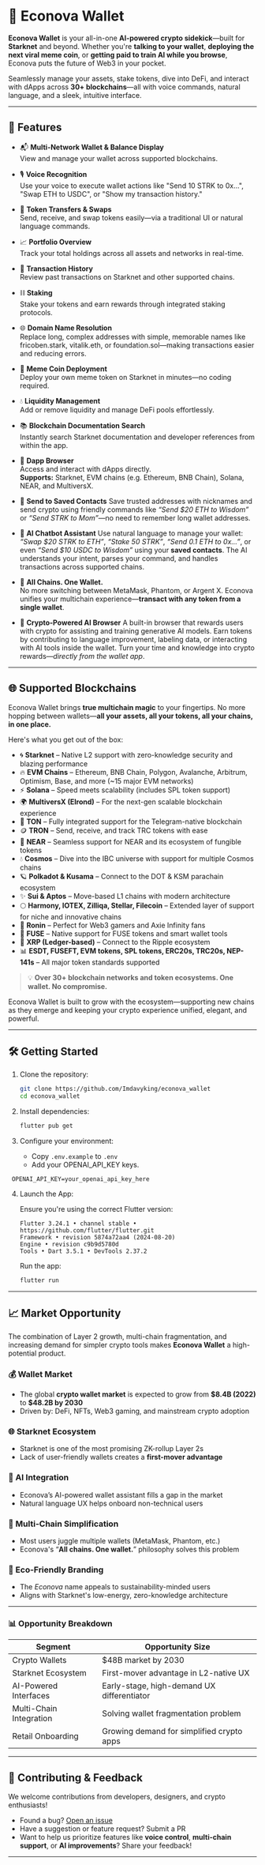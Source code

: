 # 🌿 Econova Wallet

**Econova Wallet** is your all-in-one **AI-powered crypto sidekick**—built for **Starknet** and beyond. Whether you're **talking to your wallet**, **deploying the next viral meme coin**, or **getting paid to train AI while you browse**, Econova puts the future of Web3 in your pocket.

Seamlessly manage your assets, stake tokens, dive into DeFi, and interact with dApps across **30+ blockchains**—all with voice commands, natural language, and a sleek, intuitive interface.

---

## 🚀 Features

- 📬 **Multi-Network Wallet & Balance Display**  
  View and manage your wallet across supported blockchains.

- 🎙️ **Voice Recognition**  
  Use your voice to execute wallet actions like "Send 10 STRK to 0x...", "Swap ETH to USDC", or "Show my transaction history."

- 💸 **Token Transfers & Swaps**  
  Send, receive, and swap tokens easily—via a traditional UI or natural language commands.

- 📈 **Portfolio Overview**  
  Track your total holdings across all assets and networks in real-time.

- 📜 **Transaction History**  
  Review past transactions on Starknet and other supported chains.

- ⛓️ **Staking**  
  Stake your tokens and earn rewards through integrated staking protocols.

- 🌐 **Domain Name Resolution**  
  Replace long, complex addresses with simple, memorable names like fricoben.stark, vitalik.eth, or foundation.sol—making transactions easier and reducing errors.

- 🐸 **Meme Coin Deployment**  
  Deploy your own meme token on Starknet in minutes—no coding required.

- 💧 **Liquidity Management**  
  Add or remove liquidity and manage DeFi pools effortlessly.

- 📚 **Blockchain Documentation Search**  
  Instantly search Starknet documentation and developer references from within the app.

- 🧭 **Dapp Browser**  
  Access and interact with dApps directly.  
  **Supports:** Starknet, EVM chains (e.g. Ethereum, BNB Chain), Solana, NEAR, and MultiversX.

* 👥 **Send to Saved Contacts**
  Save trusted addresses with nicknames and send crypto using friendly commands like
  _“Send \$20 ETH to Wisdom”_ or _“Send STRK to Mom”_—no need to remember long wallet addresses.

* 🤖 **AI Chatbot Assistant**
  Use natural language to manage your wallet:
  _“Swap \$20 STRK to ETH”_, _“Stake 50 STRK”_, _“Send 0.1 ETH to 0x…”_, or even
  _“Send \$10 USDC to Wisdom”_ using your **saved contacts**.
  The AI understands your intent, parses your command, and handles transactions across supported chains.

- 🧩 **All Chains. One Wallet.**  
  No more switching between MetaMask, Phantom, or Argent X. Econova unifies your multichain experience—**transact with any token from a single wallet**.

- 🧠 **Crypto-Powered AI Browser**
  A built-in browser that rewards users with crypto for assisting and training generative AI models.
  Earn tokens by contributing to language improvement, labeling data, or interacting with AI tools inside the wallet.
  Turn your time and knowledge into crypto rewards—_directly from the wallet app_.

---

## 🌐 Supported Blockchains

Econova Wallet brings **true multichain magic** to your fingertips. No more hopping between wallets—**all your assets, all your tokens, all your chains, in one place.**

Here's what you get out of the box:

- 🌀 **Starknet** – Native L2 support with zero-knowledge security and blazing performance
- 🔥 **EVM Chains** – Ethereum, BNB Chain, Polygon, Avalanche, Arbitrum, Optimism, Base, and more (~15 major EVM networks)
- ⚡ **Solana** – Speed meets scalability (includes SPL token support)
- 🌍 **MultiversX (Elrond)** – For the next-gen scalable blockchain experience
- 📡 **TON** – Fully integrated support for the Telegram-native blockchain
- 🪙 **TRON** – Send, receive, and track TRC tokens with ease
- 🌉 **NEAR** – Seamless support for NEAR and its ecosystem of fungible tokens
- 💧 **Cosmos** – Dive into the IBC universe with support for multiple Cosmos chains
- 🪐 **Polkadot & Kusama** – Connect to the DOT & KSM parachain ecosystem
- ✨ **Sui & Aptos** – Move-based L1 chains with modern architecture
- 🌕 **Harmony, IOTEX, Zilliqa, Stellar, Filecoin** – Extended layer of support for niche and innovative chains
- 🔗 **Ronin** – Perfect for Web3 gamers and Axie Infinity fans
- 🔋 **FUSE** – Native support for FUSE tokens and smart wallet tools
- 💼 **XRP (Ledger-based)** – Connect to the Ripple ecosystem
- 📊 **ESDT, FUSEFT, EVM tokens, SPL tokens, ERC20s, TRC20s, NEP-141s** – All major token standards supported

> 💡 **Over 30+ blockchain networks and token ecosystems. One wallet. No compromise.**

Econova Wallet is built to grow with the ecosystem—supporting new chains as they emerge and keeping your crypto experience unified, elegant, and powerful.

---

## 🛠 Getting Started

1. Clone the repository:

   ```bash
   git clone https://github.com/Imdavyking/econova_wallet
   cd econova_wallet
   ```

2. Install dependencies:

   ```bash
   flutter pub get
   ```

3. Configure your environment:

   - Copy `.env.example` to `.env`
   - Add your OPENAI_API_KEY keys.
  ```
   OPENAI_API_KEY=your_openai_api_key_here
   ```

4. Launch the App:

   Ensure you're using the correct Flutter version:

   ```
   Flutter 3.24.1 • channel stable • https://github.com/flutter/flutter.git
   Framework • revision 5874a72aa4 (2024-08-20)
   Engine • revision c9b9d5780d
   Tools • Dart 3.5.1 • DevTools 2.37.2
   ```

   Run the app:

   ```bash
   flutter run
   ```

---

## 📈 Market Opportunity

The combination of Layer 2 growth, multi-chain fragmentation, and increasing demand for simpler crypto tools makes **Econova Wallet** a high-potential product.

### 💰 Wallet Market

- The global **crypto wallet market** is expected to grow from **\$8.4B (2022)** to **\$48.2B by 2030**
- Driven by: DeFi, NFTs, Web3 gaming, and mainstream crypto adoption

### 🌐 Starknet Ecosystem

- Starknet is one of the most promising ZK-rollup Layer 2s
- Lack of user-friendly wallets creates a **first-mover advantage**

### 🤖 AI Integration

- Econova’s AI-powered wallet assistant fills a gap in the market
- Natural language UX helps onboard non-technical users

### 🔗 Multi-Chain Simplification

- Most users juggle multiple wallets (MetaMask, Phantom, etc.)
- Econova's “**All chains. One wallet.**” philosophy solves this problem

### 🌱 Eco-Friendly Branding

- The _Econova_ name appeals to sustainability-minded users
- Aligns with Starknet's low-energy, zero-knowledge architecture

---

### 📊 Opportunity Breakdown

| Segment                 | Opportunity Size                           |
| ----------------------- | ------------------------------------------ |
| Crypto Wallets          | \$48B market by 2030                       |
| Starknet Ecosystem      | First-mover advantage in L2-native UX      |
| AI-Powered Interfaces   | Early-stage, high-demand UX differentiator |
| Multi-Chain Integration | Solving wallet fragmentation problem       |
| Retail Onboarding       | Growing demand for simplified crypto apps  |

---

## 🤝 Contributing & Feedback

We welcome contributions from developers, designers, and crypto enthusiasts!

- Found a bug? [Open an issue](#)
- Have a suggestion or feature request? Submit a PR
- Want to help us prioritize features like **voice control**, **multi-chain support**, or **AI improvements**? Share your feedback!

---
